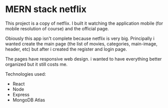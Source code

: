 # MERN stack netflix

This project is a copy of netflix. I built it watching the application mobile (for mobile resolution of course) and the official page.

Obiously this app isn't complete because netflix is very big. Principally i wanted create the main page (the list of movies, categories, main-image, header, etc) but after i created the register and login page.

The pages have responsive web design. i wanted to have everything better organized but it still costs me.

Technologies used:

- React
- Node
- Express
- MongoDB Atlas
